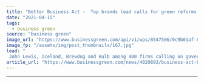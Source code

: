 ```yaml
---
title: "Better Business Act -  Top brands lead calls for green reforms to Companies Act"
date: "2021-04-15"
tags: 
  - business green
source: "business green"
image_url: "https://www.businessgreen.com/api/v1/wps/8547506/0c9b01af-8f44-4ba0-bfc7-4cb754166c61/1/iStock-539041797-parliament-185x114.jpg"
image_fp: "/assets/img/post_thumbnails/167.jpg"
lead: "
 John Lewis, Iceland, Brewdog and Bulb among 400 firms calling on government to amend Companies Act to put environmental responsibilities on statutory footing ..."
article_url: "https://www.businessgreen.com/news/4029893/business-act-brands-lead-calls-green-reforms-companies-act"
---
```


---
